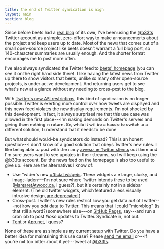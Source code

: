 ```yaml
---
title: the end of Twitter syndication is nigh
layout: main
section: blog
---
```

Since before beets had a [real blog][blog] of its own, I've been using the [@b33ts][beets-twitter] Twitter account as a simple, zero-effort way to make announcements about the project and keep users up to date. Most of the news that comes out of a small open-source project like beets doesn't warrant a full blog post, so 140-character summaries are usually enough. And the shorter format encourages me to post more often.

I've also always syndicated the Twitter feed to [beets' homepage][beets-home] (you can see it on the right hand side there). I like having the latest news from Twitter up there to show visitors that beets, unlike so many other open-source projects, is under active development. And returning users get to see what's new at a glance without my needing to cross-post to the blog.

With [Twitter's new API restrictions][api11], this kind of syndication is no longer possible. Twitter is exerting more control over how tweets are displayed and this news feed violates the new display requirements. I'm not shocked by this development. In fact, it always surprised me that this use case was allowed in the first place---I'm making demands on Twitter's servers and giving them nothing in return. So, while it will be a hassle to switch to a different solution, I understand that it needs to be done.

But what should would-be syndicators do instead? This is an honest question---I don't know of a good solution that obeys Twitter's new rules. I like being able to post with the many [awesome Twitter clients][tweetbot] out there and I'm sure users want to see updates in their streams, so I will keep using the @b33ts account. But the news feed on the homepage is also too useful to give up. Here are the alternatives I know of:

- Use Twitter's new [official widgets][widgets]. These widgets are large, clunky, and image-laden---I'm not sure where Twitter intends these to be used ([MargaretAtwood.ca][ma], I guess?), but it's certainly not in a sidebar element. (The old twitter widgets, which featured a less visually intrusive design, [are deprecated][widget-docs].)
- Cross-post. Twitter's new rules restrict how you get data *out* of Twitter---not how you *add* data to Twitter. This means that I could "microblog" (is that still a word?) somewhere else---on [GitHub Pages][], say---and run a cron job to post *those* updates to Twitter. Syndicate in, not out.
- [Tent][] or [App.net][], I guess?

None of these are as simple as my current setup with Twitter. Do you have a better idea for maintaining this use case? Please [send me email][email] or---if you're not too bitter about it yet---tweet at [@b33ts][beets-twitter].

[email]: mailto:adrian@radbox.org
[GitHub Pages]: http://pages.github.com
[widget-docs]: https://dev.twitter.com/docs/embedded-timelines
[ma]: http://www.margaretatwood.ca
[widgets]: https://twitter.com/settings/widgets
[tweetbot]: http://tapbots.com/tweetbot/
[api11]: https://dev.twitter.com/blog/changes-coming-to-twitter-api
[beets-home]: http://beets.radbox.org
[beets-twitter]: https://twitter.com/b33ts
[blog]: http://beets.radbox.org/blog/
[tent]: http://tent.io/
[app.net]: http://app.net/
